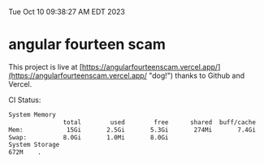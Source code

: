 Tue Oct 10 09:38:27 AM EDT 2023

# angular fourteen scam


This project is live at [https://angularfourteenscam.vercel.app/](https://angularfourteenscam.vercel.app/ "dog!") thanks to Github and Vercel.

CI Status: 

```bash
System Memory
               total        used        free      shared  buff/cache   available
Mem:            15Gi       2.5Gi       5.3Gi       274Mi       7.4Gi        12Gi
Swap:          8.0Gi       1.0Mi       8.0Gi
System Storage
672M	.
```
